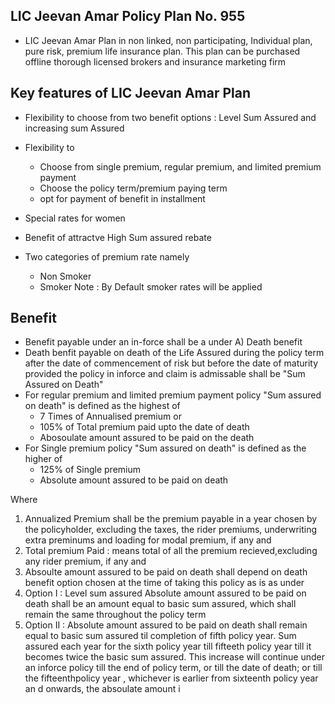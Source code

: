 ## LIC Jeevan Amar Policy Plan No. 955

-  LIC Jeevan Amar Plan in non linked, non participating, Individual plan, pure risk, premium life insurance plan. This plan can be purchased offline thorough licensed brokers and insurance marketing firm 

## Key features of LIC Jeevan Amar Plan
- Flexibility to choose from two benefit options : Level Sum Assured and increasing sum Assured
- Flexibility to 
  - Choose from single premium, regular premium, and limited premium payment
  - Choose the policy term/premium paying term
  - opt for payment of benefit in installment

- Special rates for women
- Benefit of attractve High Sum assured rebate 
- Two categories of premium rate namely 
  - Non Smoker
  - Smoker
Note : By Default smoker rates will be applied

## Benefit 
-   Benefit payable under an in-force shall be a under
A) Death benefit 
  - Death benfit payable on death of the Life Assured during the policy term after the date of commencement of risk but before the date of maturity provided the policy in inforce and claim is admissable shall be "Sum Assured on Death"
  - For regular premium and limited premium payment policy "Sum assured on death" is defined as the highest of 
    - 7 Times of Annualised premium or
    - 105% of Total premium paid upto the date of death
    - Abosoulate amount assured to be paid on the death
- For Single premium policy "Sum assured on death" is defined as the higher of 
    - 125% of Single premium
    - Absolute amount assured to be paid on death

Where 
1) Annualized Premium shall be the premium payable in a year chosen by the policyholder, excluding the taxes, the rider premiums, underwriting extra preminums and loading for modal premium, if any and
2) Total premium Paid : means total of all the premium recieved,excluding any rider premium, if any and
3) Absoulte amount assured to be paid on death shall depend on death benefit option chosen at the time of taking this policy as is as under
4) Option I : Level sum assured 
Absolute amount assured to be paid on death shall be an amount equal to basic sum assured, which shall remain the same throughout the policy term
5) Option II : Absolute amount assured to be paid on death shall remain equal to basic sum assured til completion of fifth policy year. Sum assured each year for the sixth policy year till fifteeth policy year till it becomes twice the basic sum assured. This increase will continue under an inforce policy till the end of policy term, or till the date of death; or till the fifteenthpolicy year , whichever is earlier from sixteenth policy year an d onwards, the absoulate amount i

